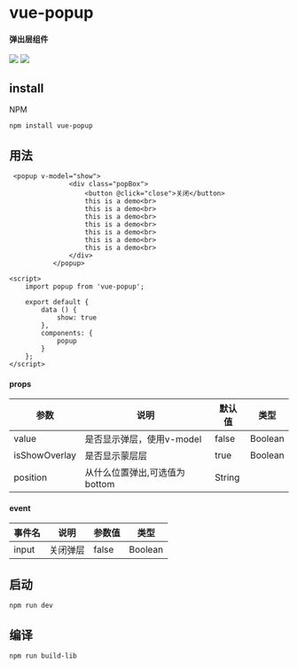# vue-popup
#### 弹出层组件
![](//cdn.51talk.com/apollo/images/96cb958da81511a4b660c8e914387848.png)
![](//cdn.51talk.com/apollo/images/64d7c951c6a6b83908bcf64c7788dea3.png)
## install
NPM
```
npm install vue-popup
```
## 用法
```
 <popup v-model="show">
               <div class="popBox">
                   <button @click="close">关闭</button>
                   this is a demo<br>
                   this is a demo<br>
                   this is a demo<br>
                   this is a demo<br>
                   this is a demo<br>
                   this is a demo<br>
                   this is a demo<br>
               </div>
           </popup>
```
```
<script>
    import popup from 'vue-popup';

    export default {
        data () {
            show: true
        },
        components: {
            popup
        }
    };
</script>
```
#### props
参数 | 说明 | 默认值 | 类型
---|---|---|---
value | 是否显示弹层，使用v-model| false | Boolean
isShowOverlay | 是否显示蒙层层| true | Boolean
position | 从什么位置弹出,可选值为bottom | String
#### event
事件名 | 说明 | 参数值 | 类型
---|---|---|---
input | 关闭弹层| false | Boolean
## 启动
```
npm run dev
```
## 编译
```
npm run build-lib
```
